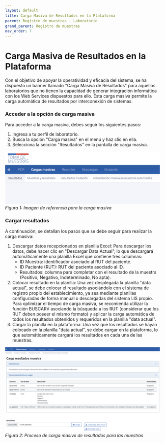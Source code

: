 ```yaml
---
layout: default
title: Carga Masiva de Resultados en la Plataforma
parent: Registro de muestras - Laboratorio 
grand_parent: Registro de muestras
nav_order: 7
---
```


# Carga Masiva de Resultados en la Plataforma

Con el objetivo de apoyar la operatividad y eficacia del sistema, se ha dispuesto un banner llamado "Carga Masiva de Resultados" para aquellos laboratorios que no tienen la capacidad de generar integración informática con los Web Services dispuestos para ello. Esta carga masiva permite la carga automática de resultados por interconexión de sistemas.

### Acceder a la opción de carga masiva

Para acceder a la carga masiva, debes seguir los siguientes pasos:

1. Ingresa a tu perfil de laboratorio.
2. Busca la opción "Carga masiva" en el menú y haz clic en ella.
3. Selecciona la sección "Resultados" en la pantalla de carga masiva.

![Imagen de referencia: Cargas masivas](img/lab_carga_masiva_1.png)
*Figura 1: Imagen de referencia para la carga masiva*

### Cargar resultados

A continuación, se detallan los pasos que se debe seguir para realizar la carga masiva:

1. Descargar datos recepcionados en planilla Excel: Para descargar los datos, debe hacer clic en "Descargar Data Actual", lo que descargará automáticamente una planilla Excel que contiene tres columnas:
   - ID Muestra: identificador asociado al RUT del paciente.
   - ID Paciente (RUT): RUT del paciente asociado al ID.
   - Resultados: columna para completar con el resultado de la muestra (Positivo, Negativo, Indeterminado, No apta).
2. Colocar resultado en la planilla: Una vez desplegada la planilla "data actual", se debe colocar el resultado asociándolo con el sistema de registro propio del establecimiento, ya sea mediante planillas configuradas de forma manual o descargadas del sistema LIS propio. Para optimizar el tiempo de carga masiva, se recomienda utilizar la función BUSCARV asociando la búsqueda a los RUT (considerar que los RUT deben poseer el mismo formato) y aplicar la carga automática de todos los resultados obtenidos y requeridos en la planilla "data actual".
3. Cargar la planilla en la plataforma: Una vez que los resultados se hayan colocado en la planilla "data actual", se debe cargar en la plataforma, lo que automáticamente cargará los resultados en cada una de las muestras.

![Proceso de carga masiva de resultados para las muestras](img/lab_carga_masiva_2.png)
*Figura 2: Proceso de carga masiva de resultados para las muestras*
